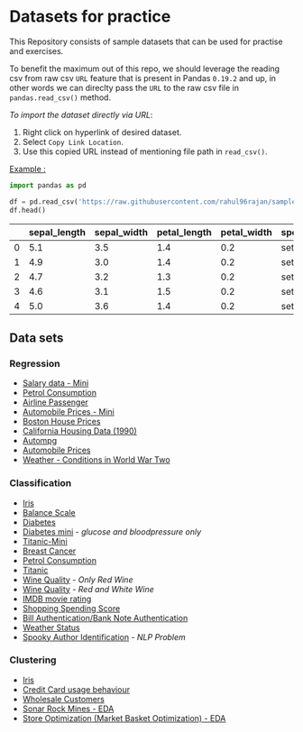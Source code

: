 # Datasets for practice
This Repository consists of sample datasets that can be used for practise and exercises.

To benefit the maximum out of this repo, we should leverage the reading csv from raw csv `URL` feature that is present in Pandas `0.19.2` and up, in other words we can direclty pass the `URL` to the raw csv file in `pandas.read_csv()` method.

*To import the dataset directly via URL*: 
1. Right click on hyperlink of desired dataset.
2. Select `Copy Link Location`.
3. Use this copied URL instead of mentioning file path in `read_csv()`.

<ins>Example :</ins>
```python
import pandas as pd

df = pd.read_csv('https://raw.githubusercontent.com/rahul96rajan/sample_datasets/master/iris.csv')
df.head()
```


|	|sepal_length	|sepal_width	|petal_length	|petal_width	|species	|
|---|-------------- | ------------- | ------------- | ------------- | --------- |
|0	|5.1	    	|3.5		    |1.4		    |0.2	    	|setosa	    |
|1	|4.9		    |3.0		    |1.4		    |0.2	    	|setosa 	|
|2	|4.7	    	|3.2		    |1.3		    |0.2	    	|setosa	    |
|3	|4.6	    	|3.1		    |1.5		    |0.2	    	|setosa	    |
|4 	|5.0	    	|3.6		    |1.4		    |0.2	    	|setosa	    |


## Data sets


### Regression
* [Salary data - Mini](https://raw.githubusercontent.com/rahul96rajan/sample_datasets/master/salary_data.csv)
* [Petrol Consumption](https://raw.githubusercontent.com/rahul96rajan/sample_datasets/master/petrol_consumption.csv)
* [Airline Passenger](https://raw.githubusercontent.com/rahul96rajan/sample_datasets/master/airline_passengers.csv)
* [Automobile Prices - Mini](https://raw.githubusercontent.com/rahul96rajan/sample_datasets/master/Automobile_mini.csv)
* [Boston House Prices](https://raw.githubusercontent.com/rahul96rajan/sample_datasets/master/boston_housing.csv)
* [California Housing Data (1990)](https://raw.githubusercontent.com/rahul96rajan/sample_datasets/master/cal_housing.csv)
* [Autompg](https://raw.githubusercontent.com/rahul96rajan/sample_datasets/master/auto-mpg.csv)
* [Automobile Prices](https://raw.githubusercontent.com/rahul96rajan/sample_datasets/master/Automobile.csv)
* [Weather - Conditions in World War Two](https://raw.githubusercontent.com/rahul96rajan/sample_datasets/master/Weather.csv)




### Classification
* [Iris](https://raw.githubusercontent.com/rahul96rajan/sample_datasets/master/iris.csv)
* [Balance Scale](https://raw.githubusercontent.com/rahul96rajan/sample_datasets/master/balance.csv)
* [Diabetes](https://raw.githubusercontent.com/rahul96rajan/sample_datasets/master/diabetes.csv)
* [Diabetes mini](https://raw.githubusercontent.com/rahul96rajan/sample_datasets/master/diabetes_mini.csv) - *glucose and bloodpressure only*
* [Titanic-Mini](https://raw.githubusercontent.com/rahul96rajan/sample_datasets/master/Titanic_Smaller_Ver.csv)
* [Breast Cancer](https://raw.githubusercontent.com/rahul96rajan/sample_datasets/master/breast_cancer.csv)
* [Petrol Consumption](https://raw.githubusercontent.com/rahul96rajan/sample_datasets/master/petrol_consumption.csv)
* [Titanic](https://raw.githubusercontent.com/rahul96rajan/sample_datasets/master/titanic.csv)
* [Wine Quality](https://raw.githubusercontent.com/rahul96rajan/sample_datasets/master/winequality-red.csv) - *Only Red Wine*
* [Wine Quality](https://raw.githubusercontent.com/rahul96rajan/sample_datasets/master/winequality.csv) - *Red and White Wine*
* [IMDB movie rating](https://raw.githubusercontent.com/rahul96rajan/sample_datasets/master/movie_metadata.csv)
* [Shopping Spending Score](https://raw.githubusercontent.com/rahul96rajan/sample_datasets/master/shopping_data.csv)
* [Bill Authentication/Bank Note Authentication](https://raw.githubusercontent.com/rahul96rajan/sample_datasets/master/bank_bill_authentication.csv)
* [Weather Status](https://raw.githubusercontent.com/rahul96rajan/sample_datasets/master/weather_mini.csv)
* [Spooky Author Identification](https://raw.githubusercontent.com/rahul96rajan/sample_datasets/master/spooky_author_identification.csv) - *NLP Problem*


### Clustering 
* [Iris](https://raw.githubusercontent.com/rahul96rajan/sample_datasets/master/iris.csv)
* [Credit Card usage behaviour](https://raw.githubusercontent.com/rahul96rajan/sample_datasets/master/credit_card.csv)
* [Wholesale Customers](https://raw.githubusercontent.com/rahul96rajan/sample_datasets/master/Wholesale_customers.csv)
* [Sonar Rock Mines - EDA](https://raw.githubusercontent.com/rahul96rajan/sample_datasets/master/sonar_mine.csv)
* [Store Optimization (Market Basket Optimization) - EDA](https://raw.githubusercontent.com/rahul96rajan/sample_datasets/master/Market_Basket_Optimisation.csv)

